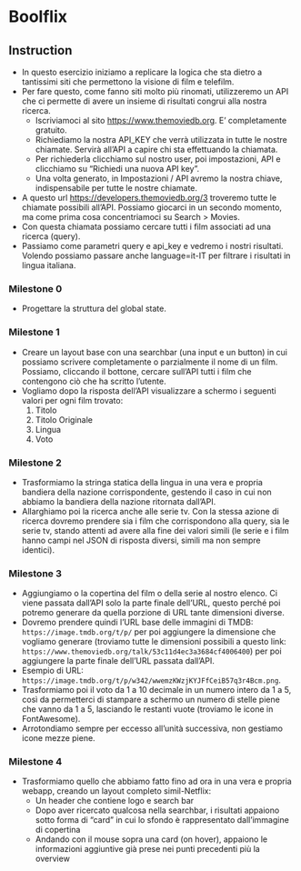 # Boolflix

## Instruction
- In questo esercizio iniziamo a replicare la logica che sta dietro a tantissimi siti che permettono la visione di film e telefilm.
- Per fare questo, come fanno siti molto più rinomati, utilizzeremo un API che ci permette di avere un insieme di risultati congrui alla nostra ricerca.
    - Iscriviamoci al sito https://www.themoviedb.org. E’ completamente gratuito.
    - Richiediamo la nostra API_KEY che verrà utilizzata in tutte le nostre chiamate. Servirà all’API a capire chi sta effettuando la chiamata.
    - Per richiederla clicchiamo sul nostro user, poi impostazioni, API e clicchiamo su “Richiedi una nuova API key”.
    - Una volta generato, in Impostazioni / API avremo la nostra chiave, indispensabile per tutte le nostre chiamate.
- A questo url https://developers.themoviedb.org/3 troveremo tutte le chiamate possibili all’API. Possiamo giocarci in un secondo momento, ma come prima cosa concentriamoci su Search > Movies.
- Con questa chiamata possiamo cercare tutti i film associati ad una ricerca (query).
- Passiamo come parametri query e api_key e vedremo i nostri risultati. Volendo possiamo passare anche language=it-IT per filtrare i risultati in lingua italiana.

### Milestone 0
- Progettare la struttura del global state.

### Milestone 1
- Creare un layout base con una searchbar (una input e un button) in cui possiamo scrivere completamente o parzialmente il nome di un film. Possiamo, cliccando il bottone, cercare sull’API tutti i film che contengono ciò che ha scritto l’utente.
- Vogliamo dopo la risposta dell’API visualizzare a schermo i seguenti valori per ogni film trovato:
    1. Titolo
    2. Titolo Originale
    3. Lingua
    4. Voto

### Milestone 2
- Trasformiamo la stringa statica della lingua in una vera e propria bandiera della nazione corrispondente, gestendo il caso in cui non abbiamo la bandiera della nazione ritornata dall’API.
- Allarghiamo poi la ricerca anche alle serie tv. Con la stessa azione di ricerca dovremo prendere sia i film che corrispondono alla query, sia le serie tv, stando attenti ad avere alla fine dei valori simili (le serie e i film hanno campi nel JSON di risposta diversi, simili ma non sempre identici).

### Milestone 3
- Aggiungiamo o la copertina del film o della serie al nostro elenco. Ci viene passata dall’API solo la parte finale dell’URL, questo perché poi potremo generare da quella porzione di URL tante dimensioni diverse.
- Dovremo prendere quindi l’URL base delle immagini di TMDB:
`https://image.tmdb.org/t/p/` per poi aggiungere la dimensione che vogliamo generare (troviamo tutte le dimensioni possibili a questo link: `https://www.themoviedb.org/talk/53c11d4ec3a3684cf4006400`) per poi aggiungere la parte finale dell’URL passata dall’API.
- Esempio di URL: `https://image.tmdb.org/t/p/w342/wwemzKWzjKYJFfCeiB57q3r4Bcm.png`.
- Trasformiamo poi il voto da 1 a 10 decimale in un numero intero da 1 a 5, così da permetterci di stampare a schermo un numero di stelle piene che vanno da 1 a 5, lasciando le restanti vuote (troviamo le icone in FontAwesome).
- Arrotondiamo sempre per eccesso all’unità successiva, non gestiamo icone mezze piene.

### Milestone 4
- Trasformiamo quello che abbiamo fatto fino ad ora in una vera e propria webapp, creando un layout completo simil-Netflix:
    - Un header che contiene logo e search bar
    - Dopo aver ricercato qualcosa nella searchbar, i risultati appaiono sotto forma di “card” in cui lo sfondo è rappresentato dall’immagine di copertina
    - Andando con il mouse sopra una card (on hover), appaiono le informazioni aggiuntive già prese nei punti precedenti più la overview




